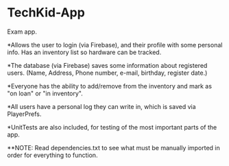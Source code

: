 # TechKid-App

Exam app.


*Allows the user to login (via Firebase), and their profile with some personal info. Has an inventory list so hardware can be tracked.

*The database (via Firebase) saves some information about registered users. (Name, Address, Phone number, e-mail, birthday, register date.)

*Everyone has the ability to add/remove from the inventory and mark as "on loan" or "in inventory".

*All users have a personal log they can write in, which is saved via PlayerPrefs.

*UnitTests are also included, for testing of the most important parts of the app.


**NOTE: Read dependencies.txt to see what must be manually imported in order for everything to function.
